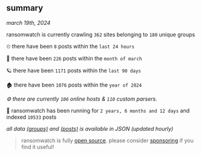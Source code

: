 
## summary
_march 19th, 2024_

ransomwatch is currently crawling `362` sites belonging to `180` unique groups

⏲ there have been `8` posts within the `last 24 hours`

🦈 there have been `226` posts within the `month of march`

🪐 there have been `1171` posts within the `last 90 days`

🏚 there have been `1076` posts within the `year of 2024`

_⚙️ there are currently `106` online hosts & `110` custom parsers._

🦕 ransomwatch has been running for `2 years, 6 months and 12 days` and indexed `10533` posts

_all data  [(groups)](http://ransomwhat.telemetry.ltd/groups) and [(posts)](http://ransomwhat.telemetry.ltd/posts) is available in JSON (updated hourly)_

> ransomwatch is fully [open source](https://github.com/joshhighet/ransomwatch#ransomwatch--). please consider [sponsoring](https://github.com/sponsors/joshhighet) if you find it useful!

